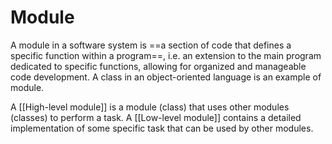 # **Module**

A module in a software system is ==a section of code that defines a specific function within a program==, i.e. an extension to the main program dedicated to specific functions, allowing for organized and manageable code development. A class in an object-oriented language is an example of module.

A [[High-level module]] is a module (class) that uses other modules (classes) to perform a task. A [[Low-level module]] contains a detailed implementation of some specific task that can be used by other modules.